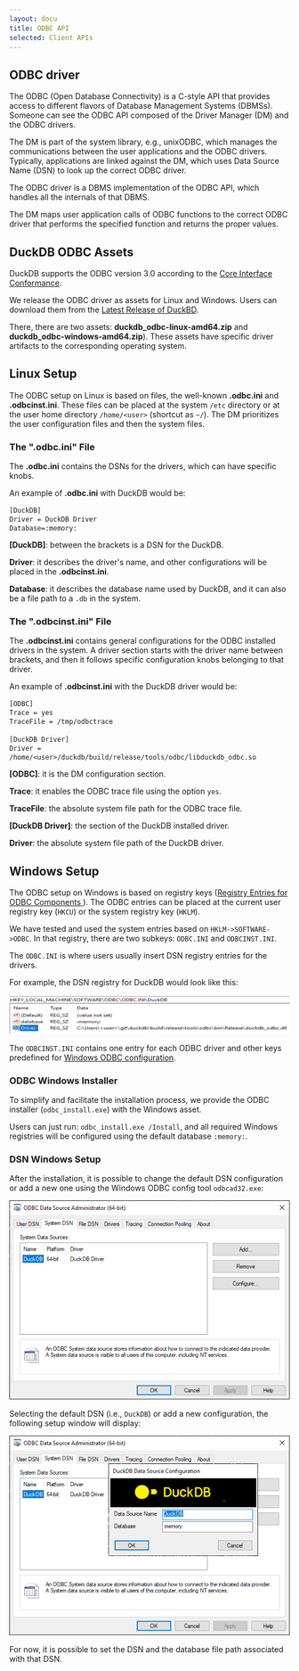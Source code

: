 ```yaml
---
layout: docu
title: ODBC API
selected: Client APIs
---
```

## ODBC driver
The ODBC (Open Database Connectivity) is a C-style API that provides access to different flavors of Database Management Systems (DBMSs).
Someone can see the ODBC API composed of the Driver Manager (DM) and the ODBC drivers.

The DM is part of the system library, e.g., unixODBC, which manages the communications between the user applications and the ODBC drivers.
Typically, applications are linked against the DM, which uses Data Source Name (DSN) to look up the correct ODBC driver.
<!--- with dynamically linkage call the ODBC driver. -->

The ODBC driver is a DBMS implementation of the ODBC API, which handles all the internals of that DBMS.

The DM maps user application calls of ODBC functions to the correct ODBC driver that performs the specified function and returns the proper values.

## DuckDB ODBC Assets

DuckDB supports the ODBC version 3.0 according to the [Core Interface Conformance](https://docs.microsoft.com/en-us/sql/odbc/reference/develop-app/core-interface-conformance?view=sql-server-ver15). 

We release the ODBC driver as assets for Linux and Windows.
Users can download them from the [Latest Release of DuckBD](https://github.com/duckdb/duckdb/releases).

There, there are two assets: **duckdb\_odbc-linux-amd64.zip** and **duckdb\_odbc-windows-amd64.zip**).
These assets have specific driver artifacts to the corresponding operating system.

## Linux Setup
The ODBC setup on Linux is based on files, the well-known **.odbc.ini** and **.odbcinst.ini**.
These files can be placed at the system `/etc` directory or at the user home directory `/home/<user>` (shortcut as `~/`).
The DM prioritizes the user configuration files and then the system files.

### The ".odbc.ini" File

The **.odbc.ini** contains the DSNs for the drivers, which can have specific knobs.

An example of **.odbc.ini** with DuckDB would be:

```
[DuckDB]
Driver = DuckDB Driver
Database=:memory:
```

**[DuckDB]**: between the brackets is a DSN for the DuckDB.

**Driver**: it describes the driver's name, and other configurations will be placed in the **.odbcinst.ini**.

**Database**: it describes the database name used by DuckDB, and it can also be a file path to a `.db` in the system.

### The ".odbcinst.ini" File

The **.odbcinst.ini** contains general configurations for the ODBC installed drivers in the system.
A driver section starts with the driver name between brackets, and then it follows specific configuration knobs belonging to that driver.

An example of **.odbcinst.ini** with the DuckDB driver would be:

```
[ODBC]
Trace = yes
TraceFile = /tmp/odbctrace

[DuckDB Driver]
Driver = /home/<user>/duckdb/build/release/tools/odbc/libduckdb_odbc.so
```


**[ODBC]**: it is the DM configuration section.

**Trace**: it enables the ODBC trace file using the option `yes`.

**TraceFile**: the absolute system file path for the ODBC trace file.


**[DuckDB Driver]**: the section of the DuckDB installed driver.

**Driver**: the absolute system file path of the DuckDB driver. 



## Windows Setup
The ODBC setup on Windows is based on registry keys ([Registry Entries for ODBC Components
](https://docs.microsoft.com/en-us/sql/odbc/reference/install/registry-entries-for-odbc-components?view=sql-server-ver15)).
The ODBC entries can be placed at the current user registry key (`HKCU`) or the system registry key (`HKLM`).

We have tested and used the system entries based on `HKLM->SOFTWARE->ODBC`.
In that registry, there are two subkeys: `ODBC.INI` and `ODBCINST.INI`.

The `ODBC.INI` is where users usually insert DSN registry entries for the drivers.

For example, the DSN registry for DuckDB would look like this:

![`HKLM->SOFTWARE->ODBC->ODBC.INI->DuckDB`](/images/blog/odbc/odbc_ini-registry-entry.png)


The `ODBCINST.INI` contains one entry for each ODBC driver and other keys predefined for [Windows ODBC configuration](https://docs.microsoft.com/en-us/sql/odbc/reference/install/registry-entries-for-odbc-components?view=sql-server-ver15).

### ODBC Windows Installer

To simplify and facilitate the installation process, we provide the ODBC installer (`odbc_install.exe`) with the Windows asset.

Users can just run: `odbc_install.exe /Install`, and all required Windows registries will be configured using the default database `:memory:`.


### DSN Windows Setup

After the installation, it is possible to change the default DSN configuration or add a new one using the Windows ODBC config tool `odbcad32.exe`:

![Windows ODBC Config Tool](/images/blog/odbc/odbcad32_exe.png)


Selecting the default DSN (i.e., `DuckDB`) or add a new configuration, the following setup window will display:

![DuckDB Windows DSN Setup](/images/blog/odbc/duckdb_DSN_setup.png)

For now, it is possible to set the DSN and the database file path associated with that DSN.
